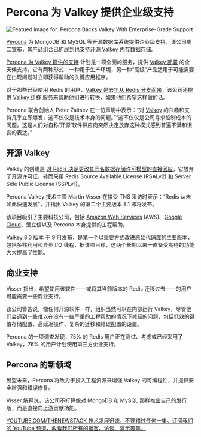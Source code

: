 # Percona 为 Valkey 提供企业级支持

![Featued image for: Percona Backs Valkey With Enterprise-Grade Support](https://cdn.thenewstack.io/media/2025/02/75f4c060-percona-1024x683.png)

[Percona](https://www.percona.com/?utm_content=inline+mention) 为 MongoDB 和 MySQL 等开源数据库系统提供企业级支持，该公司周二宣布，其产品组合已扩展到也支持开源 [Valkey 内存数据存储](https://valkey.io/)。

[Percona 为 Valkey 提供的支持](https://www.percona.com/valkey/support-and-services) 计划是一项全面的服务，提供 [Valkey 部署](https://thenewstack.io/valkey-will-not-just-be-a-redis-retread/) 的全天候支持。它有两种形式：一种用于生产环境，另一种“高级”产品适用于可能需要在出现问题时立即获得帮助的关键应用程序。

对于那些已经使用 Redis 的用户，[Valkey 是去年从 Redis 分支而来](https://thenewstack.io/navigating-the-path-from-redis-to-valkey/)，该公司还提供 [Valkey 迁移](https://www.percona.com/resources/valkey-migration) 服务来帮助他们进行转换，如果他们希望这样做的话。

Percona 联合创始人 Peter Zaitsev 在一份声明中表示：“对 [Valkey](https://thenewstack.io/valkey-a-redis-fork-with-a-future/) 的兴趣和支持几乎立即爆发，这不仅仅是技术本身的问题。”“这不仅仅是公司寻求控制成本的问题。这是人们对自称‘开源’软件供应商突然决定放弃这种模式感到普遍不满和沮丧的表达。”

## 开源 Valkey

Valkey 的创建是 [对 Redis 决定更改其同名数据存储许可模型的直接回应](https://thenewstack.io/linux-foundation-forks-the-open-source-redis-as-valkey/)，它放弃了开源许可证，转而采用 Redis Source Available License (RSALv2) 和 Server Side Public License (SSPLv1)。

Percona Valkey 技术主管 Martin Visser 在接受 TNS 采访时表示：“Redis 从未如此快速发展”，并指出 Valkey 的第二个主要版本 8.1 即将发布。

该项目吸引了主要科技公司，包括 [Amazon Web Services](https://aws.amazon.com/?utm_content=inline+mention) (AWS)、[Google Cloud](https://cloud.google.com/?utm_content=inline+mention)、爱立信以及 Percona 本身提供的工程帮助。

[Valkey 8.0 版本](https://thenewstack.io/valkey-whats-new-and-whats-next/) 于 9 月发布，是第一个以重要方式改进原始代码库的主要版本，包括多核利用和异步 I/O 线程，据该项目称，这两个长期以来一直备受期待的功能大大提高了性能。

## 商业支持

Visser 指出，希望使用该软件——或将其当前版本的 Redis 迁移过去——的用户可能需要一些商业支持。

该公司警告说，像任何开源软件一样，组织当然可以在内部运行 Valkey，尽管他们会遇到一些难以在没有一些严重的工程帮助的情况下减轻的问题，包括低效的键值存储配置、高延迟操作、复杂的迁移和错误配置的设置。

Percona 的一项调查发现，75% 的 Redis 用户正在测试、考虑或已经采用了 Valkey，76% 的用户计划使用第三方企业支持。

## Percona 的新领域

展望未来，Percona 将致力于投入工程资源来增强 Valkey 的可编程性，并提供安全增强和错误修复。

Visser 解释说，该公司不打算像对 MongoDB 和 MySQL 那样推出自己的发行版，而是直接向上游贡献功能。

[YOUTUBE.COM/THENEWSTACK 技术发展迅速，不要错过任何一集。订阅我们的 YouTube 频道，收看我们所有的播客、访谈、演示等等。](https://youtube.com/thenewstack?sub_confirmation=1)